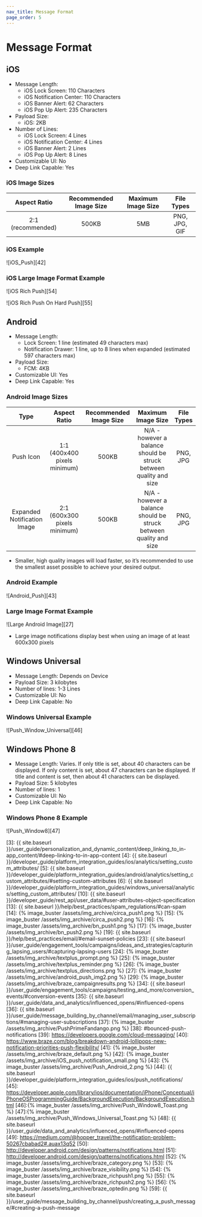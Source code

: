 ```yaml
---
nav_title: Message Format
page_order: 5
---
```

# Message Format

## iOS

- Message Length:
  - iOS Lock Screen: 110 Characters
  - iOS Notification Center: 110 Characters
  - iOS Banner Alert: 62 Characters
  - iOS Pop Up Alert: 235 Characters
- Payload Size:
  - iOS: 2KB
- Number of Lines:
  - iOS Lock Screen: 4 Lines
  - iOS Notification Center: 4 Lines
  - iOS Banner Alert: 2 Lines
  - iOS Pop Up Alert: 8 Lines
- Customizable UI: No
- Deep Link Capable: Yes

### iOS Image Sizes

|    Aspect Ratio   | Recommended Image Size | Maximum Image Size |   File Types  |
|:-----------------:|:----------------------:|:------------------:|:-------------:|
| 2:1 (recommended) |          500KB         |         5MB        | PNG, JPG, GIF |

### iOS Example

![iOS_Push][42]

### iOS Large Image Format Example

![iOS Rich Push][54]

![iOS Rich Push On Hard Push][55]

## Android
- Message Length:
  - Lock Screen: 1 line (estimated 49 characters max)
  - Notification Drawer: 1 line, up to 8 lines when expanded (estimated 597 characters max)
- Payload Size:
  - FCM: 4KB
- Customizable UI: Yes
- Deep Link Capable: Yes

### Android Image Sizes

|             Type            |         Aspect Ratio         | Recommended Image Size |                         Maximum Image Size                         | File Types |
|:---------------------------:|:----------------------------:|:----------------------:|:------------------------------------------------------------------:|:----------:|
|          Push Icon          | 1:1 (400x400 pixels minimum) |          500KB         | N/A - however a balance should be  struck between quality and size |  PNG, JPG  |
| Expanded Notification Image | 2:1 (600x300 pixels minimum) |          500KB         | N/A - however a balance should be  struck between quality and size |  PNG, JPG  |

- Smaller, high quality images will load faster, so it’s recommended to use the smallest asset possible to achieve your desired output.

### Android Example

![Android_Push][43]

### Large Image Format Example

![Large Android Image][27]

- Large image notifications display best when using an image of at least 600x300 pixels

## Windows Universal
- Message Length: Depends on Device
- Payload Size: 3 kilobytes
- Number of lines: 1-3 Lines
- Customizable UI: No
- Deep Link Capable: No

### Windows Universal Example

![Push_Window_Universal][46]

## Windows Phone 8
- Message Length: Varies. If only title is set, about 40 characters can be displayed. If only content is set, about 47 characters can be displayed. If title and content is set, then about 41 characters can be displayed.
- Payload Size: 5 kilobytes
- Number of lines: 1
- Customizable UI: No
- Deep Link Capable: No

### Windows Phone 8 Example

![Push_Window8][47]

[3]: {{ site.baseurl }}/user_guide/personalization_and_dynamic_content/deep_linking_to_in-app_content/#deep-linking-to-in-app-content
[4]: {{ site.baseurl }}/developer_guide/platform_integration_guides/ios/analytics/setting_custom_attributes/
[5]: {{ site.baseurl }}/developer_guide/platform_integration_guides/android/analytics/setting_custom_attributes/#setting-custom-attributes
[6]: {{ site.baseurl }}/developer_guide/platform_integration_guides/windows_universal/analytics/setting_custom_attributes/
[10]: {{ site.baseurl }}/developer_guide/rest_api/user_data/#user-attributes-object-specification
[13]: {{ site.baseurl }}/help/best_practices/spam_regulations/#can-spam
[14]: {% image_buster /assets/img_archive/circa_push1.png %}
[15]: {% image_buster /assets/img_archive/circa_push2.png %}
[16]: {% image_buster /assets/img_archive/bn_push1.png %}
[17]: {% image_buster /assets/img_archive/bn_push2.png %}
[19]: {{ site.baseurl }}/help/best_practices/email/#email-sunset-policies
[23]: {{ site.baseurl }}/user_guide/engagement_tools/campaigns/ideas_and_strategies/capturing_lapsing_users/#capturing-lapsing-users
[24]: {% image_buster /assets/img_archive/textplus_prompt.png %}
[25]: {% image_buster /assets/img_archive/textplus_reminder.png %}
[26]: {% image_buster /assets/img_archive/textplus_directions.png %}
[27]: {% image_buster /assets/img_archive/android_push_img2.png %}
[29]: {% image_buster /assets/img_archive/braze_campaignresults.png %}
[34]: {{ site.baseurl }}/user_guide/engagement_tools/campaigns/testing_and_more/conversion_events/#conversion-events
[35]: {{ site.baseurl }}/user_guide/data_and_analytics/influenced_opens/#influenced-opens
[36]: {{ site.baseurl }}/user_guide/message_building_by_channel/email/managing_user_subscriptions/#managing-user-subscriptions
[37]: {% image_buster /assets/img_archive/PushPrimeFandango.png %}
[38]: #bounced-push-notifications
[39]: https://developers.google.com/cloud-messaging/
[40]: https://www.braze.com/blog/breakdown-android-lollipops-new-notification-priorities-push-flexibility/
[41]: {% image_buster /assets/img_archive/braze_default.png %}
[42]: {% image_buster /assets/img_archive/iOS_push_notification_small.png %}
[43]: {% image_buster /assets/img_archive/Push_Android_2.png %}
[44]: {{ site.baseurl }}/developer_guide/platform_integration_guides/ios/push_notifications/
[45]: https://developer.apple.com/library/ios/documentation/iPhone/Conceptual/iPhoneOSProgrammingGuide/BackgroundExecution/BackgroundExecution.html
[46]:{% image_buster /assets/img_archive/Push_Window8_Toast.png %}
[47]:{% image_buster /assets/img_archive/Push_Windows_Universal_Toast.png %}
[48]: {{ site.baseurl }}/user_guide/data_and_analytics/influenced_opens/#influenced-opens
[49]: https://medium.com/@hopper_travel/the-notification-problem-50267cbabad2#.auax13q52
[50]: http://developer.android.com/design/patterns/notifications.html
[51]: http://developer.android.com/design/patterns/notifications.html
[52]: {% image_buster /assets/img_archive/braze_category.png %}
[53]: {% image_buster /assets/img_archive/braze_visibility.png %}
[54]: {% image_buster /assets/img_archive/braze_richpush1.png %}
[55]: {% image_buster /assets/img_archive/braze_richpush2.png %}
[56]: {% image_buster /assets/img_archive/braze_optedin.png %}
[59]: {{ site.baseurl }}/user_guide/message_building_by_channel/push/creating_a_push_message/#creating-a-push-message
